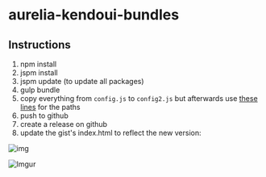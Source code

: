 # aurelia-kendoui-bundles

## Instructions

1. npm install
2. jspm install
3. jspm update (to update all packages)
4. gulp bundle
5. copy everything from `config.js` to `config2.js` but afterwards use [these lines](https://github.com/aurelia-ui-toolkits/aurelia-kendoui-bundles/blob/402afc52e830f454f330592f9766694529b6eb8c/config2.js#L10-L14) for the paths
6. push to github
7. create a release on github
8. update the gist's index.html to reflect the new version: 

![img](http://i.imgur.com/Yc5FyRH.png)


![Imgur](http://i.imgur.com/33U3EiG.png)
